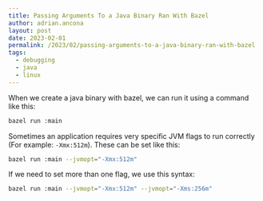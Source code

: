 ```yaml
---
title: Passing Arguments To a Java Binary Ran With Bazel
author: adrian.ancona
layout: post
date: 2023-02-01
permalink: /2023/02/passing-arguments-to-a-java-binary-ran-with-bazel
tags:
  - debugging
  - java
  - linux
---
```


When we create a java binary with bazel, we can run it using a command like this:

```bash
bazel run :main
```

Sometimes an application requires very specific JVM flags to run correctly (For example: `-Xmx:512m`). These can be set like this:

```bash
bazel run :main --jvmopt="-Xmx:512m" 
```

If we need to set more than one flag, we use this syntax:

```bash
bazel run :main --jvmopt="-Xmx:512m" --jvmopt="-Xms:256m"
```
